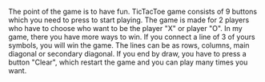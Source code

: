 The point of the game is to have fun. TicTacToe game consists of 9 buttons which you need to press to start playing. The game is made for 2 players who have to choose who want to be the player "X" or player "O". In my game, there you have more ways to win. If you connect a line of 3 of yours symbols, you will win the game. The lines can be as rows, columns, main diagonal or secondary diagonal. If you end by draw, you have to press a button "Clear", which restart the game and you can play many times you want. 
